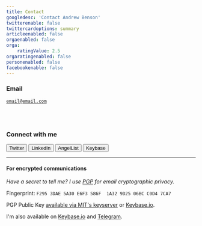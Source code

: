 ```yaml
---
title: Contact
googledesc: 'Contact Andrew Benson'
twitterenable: false
twittercardoptions: summary
articleenabled: false
orgaenabled: false
orga:
    ratingValue: 2.5
orgaratingenabled: false
personenabled: false
facebookenable: false
---
```



<div class="text-center">

<h3>Email</h3>

<code><a href="mailto:email@email.com">email@email.com</a></code>

<br /><br />

<h3>Connect with me</h3>

<a href="https://twitter.com/AndrewBenson" target="_blank" style="text-decoration:none">
	<button class="btn btn-default">
		<i class="fab fa-twitter"></i> Twitter
	</button>
</a>

<a href="https://linkedin.com/in/abenson" target="_blank" style="text-decoration:none">
	<button class="btn btn-default">
		<i class="fab fa-linkedin"></i> LinkedIn
	</button>
</a>

<a href="https://angel.co/andrewbenson" target="_blank" style="text-decoration:none">
	<button class="btn btn-default">
		<i class="fab fa-angellist"></i> AngelList
	</button>
</a>

<a href="https://keybase.io/AndrewBenson" target="_blank" style="text-decoration:none">
	<button class="btn btn-default">
		<i class="fab fa-keybase"></i> Keybase
	</button>
</a>
 
</div>




------

#### For encrypted communications

<em>Have a secret to tell me? I use [PGP](https://en.wikipedia.org/wiki/Pretty_Good_Privacy?target=_blank) for email cryptographic privacy.</em>

Fingerprint: `F295 3DAE 5A30 E6F3 586F  1A32 9D25 06BC C0D4 7CA7`

PGP Public Key [available via MIT's keyserver](http://pgp.mit.edu/pks/lookup?op=vindex&search=0x9D2506BCC0D47CA7&target=_blank) or [Keybase.io](https://keybase.io/andrewbenson/pgp_keys.asc?target=_blank).

I'm also available on [Keybase.io](https://keybase.io/andrewbenson?target=_blank) and [Telegram](https://t.me/AndrewBenson?target=_blank). 